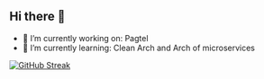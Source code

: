 ## Hi there 👋

<!--
**marcoismael/marcoismael** is a ✨ _special_ ✨ repository because its `README.md` (this file) appears on your GitHub profile.

Here are some ideas to get you started:

- 🔭 I’m currently working on ...
- 🌱 I’m currently learning ...
- 👯 I’m looking to collaborate on ...
- 🤔 I’m looking for help with ...
- 💬 Ask me about ...
- 📫 How to reach me: ...
- 😄 Pronouns: ...
- ⚡ Fun fact: ...
-->

- 🔭 I’m currently working on: Pagtel
- 🌱 I’m currently learning: Clean Arch and Arch of microservices

[![GitHub Streak](https://streak-stats.demolab.com?user=marcoismael&theme=transparent&hide_border=true&short_numbers=true)](https://git.io/streak-stats)
